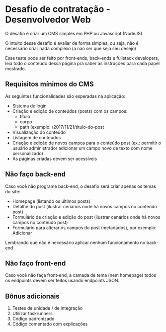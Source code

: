 # Desafio de contratação - Desenvolvedor Web

O desafio é criar um CMS simples em PHP ou Javascript (NodeJS).

O intuito desse desafio é avaliar de forma simples, ou seja, não é necessário criar nada complexo (a não ser que seja seu desejo)

Esse teste pode ser feito por front-ends, back-ends e fullstack developers, leia todo o conteúdo dessa página pra saber as instruções para cada papel mostrado.

## Requisitos mínimos do CMS

As seguintes funcionalidades são esperadas na aplicação:

- Sistema de login
- Criação e edição de conteúdos (posts) com os campos:
  - título
  - corpo
  - path (exemplo: /2017/11/21/titulo-do-post
- Visualização do conteúdo
- Listagem de conteúdos
- Criação e edição de novos campos para o conteúdo post (ex.: permitir o usuário administrador adicionar um campo novo de texto com nome personalizado)
- As páginas criadas devem ser acessíveis

## Não faço back-end

Caso você não programe back-end, o desafio será criar apenas os temas do site:

- Homepage (listando os últimos posts)
- Detalhe do post (ilustrar cenários onde há novos campos no conteúdo post)
- Formuĺário de criação e edição do post (ilustrar cenários onde há novos campos no conteúdo post)
- Formulário para alterar os campos do post (metadados), por exemplo: Adicionar 

Lembrando que não é necessário aplicar nenhum funcionamento no back-end

## Não faço front-end

Caso você não faça front-end, a camada de tema (nem homepage) todos os endpoints devem ser feitos usando endpoints JSON.

## Bônus adicionais

1. Testes de unidade / de integração
2. Utilizar taskrunners
3. Código padronizado
4. Código comentado com explicações
